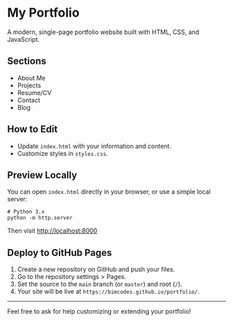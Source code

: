 # My Portfolio

A modern, single-page portfolio website built with HTML, CSS, and JavaScript.

## Sections

- About Me
- Projects
- Resume/CV
- Contact
- Blog

## How to Edit

- Update `index.html` with your information and content.
- Customize styles in `styles.css`.

## Preview Locally

You can open `index.html` directly in your browser, or use a simple local server:

```
# Python 3.x
python -m http.server
```

Then visit [http://localhost:8000](http://localhost:8000)

## Deploy to GitHub Pages

1. Create a new repository on GitHub and push your files.
2. Go to the repository settings > Pages.
3. Set the source to the `main` branch (or `master`) and root (`/`).
4. Your site will be live at `https://bimcodes.github.io/portfolio/`.

---

Feel free to ask for help customizing or extending your portfolio!
